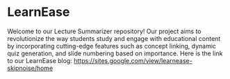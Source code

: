 # LearnEase
Welcome to our Lecture Summarizer repository! Our project aims to revolutionize the way students study and engage with educational content by incorporating cutting-edge features such as concept linking, dynamic quiz generation, and slide numbering based on importance.
Here is the link to our LearnEase blog: https://sites.google.com/view/learnease-skipnoise/home
